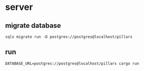 # server

## migrate database

```
sqlx migrate run -D postgres://postgres@localhost/pillars
```

## run

```
DATABASE_URL=postgres://postgres@localhost/pillars cargo run
```
